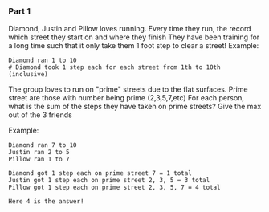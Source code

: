### Part 1

Diamond, Justin and Pillow loves running. 
Every time they run, the record which street they start on and where they finish
They have been training for a long time such that it only take them 1 foot step to clear a street!
Example:
```
Diamond ran 1 to 10
# Diamond took 1 step each for each street from 1th to 10th (inclusive)
```
The group loves to run on "prime" streets due to the flat surfaces.
Prime street are those with number being prime (2,3,5,7,etc)
For each person, what is the sum of the steps they have taken on prime streets? 
Give the max out of the 3 friends

Example:
```
Diamond ran 7 to 10
Justin ran 2 to 5
Pillow ran 1 to 7

Diamond got 1 step each on prime street 7 = 1 total
Justin got 1 step each on prime street 2, 3, 5 = 3 total
Pillow got 1 step each on prime street 2, 3, 5, 7 = 4 total

Here 4 is the answer!
```
